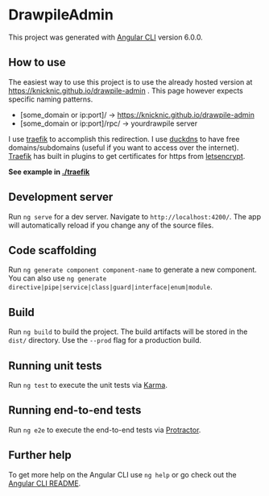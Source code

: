 # DrawpileAdmin

This project was generated with [Angular CLI](https://github.com/angular/angular-cli) version 6.0.0.

## How to use

The easiest way to use this project is to use the already hosted version at https://knicknic.github.io/drawpile-admin . This page however expects specific naming patterns.
* [some_domain or ip:port]/ -> https://knicknic.github.io/drawpile-admin 
* [some_domain or ip:port]/rpc/ -> yourdrawpile server

I use [traefik](https://traefik.io) to accomplish this redirection. I use [duckdns](https://www.duckdns.org) to have free domains/subdomains (useful if you want to access over the internet). [Traefik](https://traefik.io) has built in plugins to get certificates for https from [letsencrypt](https://letsencrypt.org).

**See example in [./traefik](./traefik)**

## Development server

Run `ng serve` for a dev server. Navigate to `http://localhost:4200/`. The app will automatically reload if you change any of the source files.

## Code scaffolding

Run `ng generate component component-name` to generate a new component. You can also use `ng generate directive|pipe|service|class|guard|interface|enum|module`.

## Build

Run `ng build` to build the project. The build artifacts will be stored in the `dist/` directory. Use the `--prod` flag for a production build.

## Running unit tests

Run `ng test` to execute the unit tests via [Karma](https://karma-runner.github.io).

## Running end-to-end tests

Run `ng e2e` to execute the end-to-end tests via [Protractor](http://www.protractortest.org/).

## Further help

To get more help on the Angular CLI use `ng help` or go check out the [Angular CLI README](https://github.com/angular/angular-cli/blob/master/README.md).
